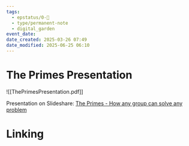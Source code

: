 ```yaml
---
tags:
  - epstatus/0-🌰
  - type/permanent-note
  - digital_garden
event_date:
date_created: 2025-03-26 07:49
date_modified: 2025-06-25 06:10
---
```

# The Primes Presentation

![[ThePrimesPresentation.pdf]]

Presentation on Slideshare: [The Primes - How any group can solve any problem](https://www.slideshare.net/SebastianRadics/the-primes-how-any-group-can-solve-any-problem)

# Linking